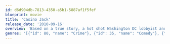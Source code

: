 ```yaml
---
id: d6d904db-7813-4350-a5b1-5887af1f5fef
blueprint: movie
title: 'Casino Jack'
release_date: '2010-09-16'
overview: 'Based on a true story, a hot shot Washington DC lobbyist and his protégé go down hard as their schemes to peddle influence lead to corruption and murder.'
genres: '[{"id": 80, "name": "Crime"}, {"id": 35, "name": "Comedy"}, {"id": 18, "name": "Drama"}]'
---
```

